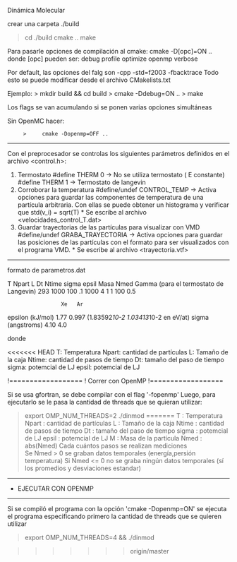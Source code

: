 Dinámica Molecular

crear una carpeta ./build
> cd ./build
> cmake ..
> make

 Para pasarle opciones de compilación al cmake:
 cmake -D[opc]=ON ..
 donde [opc] pueden ser:
   debug
   profile
   optimize
   openmp
   verbose

  Por default, las opciones del falg son -cpp -std=f2003 -fbacktrace
  Todo esto se puede modificar desde el archivo CMakelists.txt

  Ejemplo:
         >    mkdir build && cd build
         >    cmake -Ddebug=ON ..
         >    make

 Los flags se van acumulando si se ponen varias opciones simultáneas

 Sin OpenMC hacer:

         >     cmake -Dopenmp=OFF ..

--------------------------------------------------------------------
 Con el preprocesador se controlas los siguientes parámetros
 definidos en el archivo <control.h>: 

1) Termostato
   #define THERM 0 -> No se utiliza termostato ( E constante)
   #define THERM 1 -> Termostato de langevin
2) Corroborar la temperatura
   #define/undef CONTROL_TEMP -> Activa opciones para guardar las
        componentes de temperatura de una partícula arbitraria. Con 
        ellas se puede obtener un histograma y verificar que
        std(v_i) = sqrt(T)
        * Se escribe al archivo <velocidades_control_T.dat>
3) Guardar trayectorias de las partículas para visualizar con VMD
   #define/undef GRABA_TRAYECTORIA -> Activa opciones para guardar
        las posiciones de las partículas con el formato para ser
        visualizados con el programa VMD.
        * Se escribe al archivo <trayectoria.vtf>

---------------------------------------------------------------------

formato de parametros.dat

T Npart L Dt Ntime sigma epsil Masa Nmed
Gamma (para el termostato de Langevin)
293 1000 100 .1 1000 4 1 1 100
0.5

                     Xe   Ar 
epsilon (kJ/mol)    1.77  0.997 (1.83592*10-2 1.03413*10-2 en eV/at)
sigma (angstroms)   4.10  4.0

donde

<<<<<<< HEAD
T: Temperatura
Npart: cantidad de partículas
L: Tamaño de la caja
Ntime: cantidad de pasos de tiempo
Dt: tamaño del paso de tiempo
sigma: potemcial de LJ
epsil: potemcial de LJ
       
!==================
! Correr con OpenMP
!==================

Si se usa gfortran, se debe compilar con el flag '-fopenmp'
Luego, para ejecutarlo se le pasa la cantidad de threads que
se quieran utilizar:

> export OMP_NUM_THREADS=2
> ./dinmod
=======
T      : Temperatura
Npart  : cantidad de partículas
L      : Tamaño de la caja
Ntime  : cantidad de pasos de tiempo
Dt     : tamaño del paso de tiempo
sigma  : potemcial de LJ
epsil  : potemcial de LJ
M      : Masa de la partícula
Nmed   : abs(Nmed) Cada cuántos pasos se realizan mediciones       
         Se Nmed > 0 se graban datos temporales (energía,persión temperatura)
         Si Nmed <= 0 no se graba ningún datos temporales (sí los
         promedios y desviaciones estandar)

---------------------------------------------------------------------
- EJECUTAR CON OPENMP
---------------------------------------------------------------------

Si se compiló el programa con la opción 'cmake -Dopenmp=ON' se ejecuta el programa
especificando primero la cantidad de threads que se quieren utilizar

 > export OMP_NUM_THREADS=4 && ./dinmod

>>>>>>> origin/master

